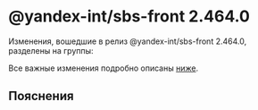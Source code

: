 # @yandex-int/sbs-front 2.464.0

<!-- ЧЕЛОВЕЧЕСКОЕ ВСТУПЛЕНИЕ -->

Изменения, вошедшие в релиз @yandex-int/sbs-front 2.464.0, разделены на группы:

Все важные изменения подробно описаны [ниже](#Пояснения).

## Пояснения


